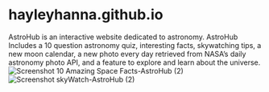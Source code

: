 # hayleyhanna.github.io
AstroHub is an interactive website dedicated to astronomy. AstroHub Includes a 10 question astronomy quiz, interesting facts, skywatching tips, a new moon calendar, a new photo every day retrieved from NASA’s daily astronomy photo API, and a feature to explore and learn about the universe.
![Screenshot 10 Amazing Space Facts-AstroHub (2)](https://user-images.githubusercontent.com/82784152/140583921-a924f1be-ed31-4f17-82d5-dcb454c46418.png)
![Screenshot skyWatch-AstroHub (2)](https://user-images.githubusercontent.com/82784152/140583923-0ce3e904-d1aa-4eb0-9dff-5214b0514349.png)
